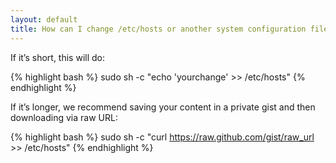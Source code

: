 ```yaml
---
layout: default
title: How can I change /etc/hosts or another system configuration file?
---
```


If it’s short, this will do:

{% highlight bash %}
sudo sh -c "echo 'yourchange' >> /etc/hosts"
{% endhighlight %}

If it’s longer, we recommend saving your content in a private gist and then downloading via raw URL:

{% highlight bash %}
sudo sh -c "curl https://raw.github.com/gist/raw_url >> /etc/hosts"
{% endhighlight %}
